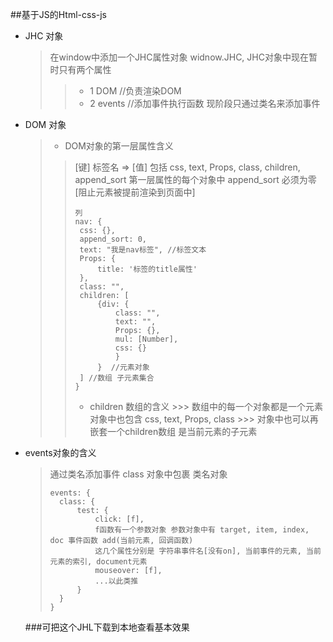 ##基于JS的Html-css-js
* JHC 对象
    > 在window中添加一个JHC属性对象  widnow.JHC,
    JHC对象中现在暂时只有两个属性
    >> * 1 DOM //负责渲染DOM
    >> * 2 events //添加事件执行函数 现阶段只通过类名来添加事件

* DOM 对象
    > * DOM对象的第一层属性含义
    >> [键] 标签名 => [值] 包括 css, text, Props, class, children, append_sort
    >> 第一层属性的每个对象中 append_sort 必须为零 [阻止元素被提前渲染到页面中]
    >> ```
    >> 列
    >> nav: {
    >>  css: {},
    >>  append_sort: 0,
    >>  text: "我是nav标签", //标签文本
    >>  Props: {
    >>      title: '标签的title属性'
    >>  },
    >>  class: "",
    >>  children: [
    >>      {div: {
    >>          class: "",
    >>          text: "",
    >>          Props: {},
    >>          mul: [Number],
    >>          css: {}
    >>          }
    >>      }  //元素对象
    >>  ] //数组 子元素集合
    >> }
    >> ```
    >>
    >>* children 数组的含义
        >>> 数组中的每一个对象都是一个元素 对象中也包含 css, text, Props, class
        >>> 对象中也可以再嵌套一个children数组 是当前元素的子元素

* events对象的含义
    > 通过类名添加事件
    > class 对象中包裹 类名对象
    > ```
    > events: {
    >   class: {
    >       test: {
    >           click: [f], 
    >           f函数有一个参数对象 参数对象中有 target, item, index, doc 事件函数 add(当前元素, 回调函数)
    >           这几个属性分别是 字符串事件名[没有on], 当前事件的元素, 当前元素的索引, document元素
    >           mouseover: [f],
    >           ...以此类推
    >       }
    >   }
    > }
    > ```
    
    ###可把这个JHL下载到本地查看基本效果
    ##### 